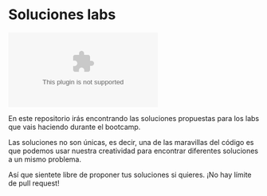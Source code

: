 # Soluciones labs
![img_solutions](www.imagen.com)

En este repositorio irás encontrando las soluciones propuestas para los labs que vais haciendo durante el bootcamp.

Las soluciones no son únicas, es decir, una de las maravillas del código es que podemos usar nuestra creatividad para encontrar diferentes soluciones a un mismo problema.

Así que sientete libre de proponer tus soluciones si quieres. ¡No hay límite de pull request!